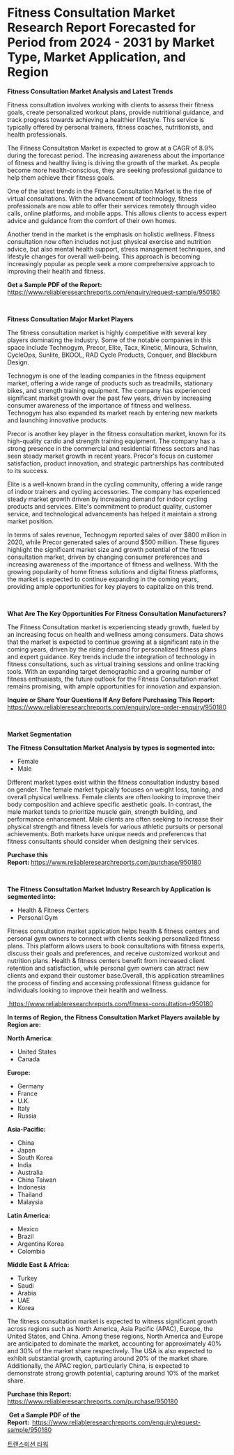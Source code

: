 <p><h1>Fitness Consultation Market Research Report Forecasted for Period from 2024 -  2031 by Market Type, Market Application, and Region</h1></p><p><strong>Fitness Consultation Market Analysis and Latest Trends</strong></p>
<p><p>Fitness consultation involves working with clients to assess their fitness goals, create personalized workout plans, provide nutritional guidance, and track progress towards achieving a healthier lifestyle. This service is typically offered by personal trainers, fitness coaches, nutritionists, and health professionals.</p><p>The Fitness Consultation Market is expected to grow at a CAGR of 8.9% during the forecast period. The increasing awareness about the importance of fitness and healthy living is driving the growth of the market. As people become more health-conscious, they are seeking professional guidance to help them achieve their fitness goals.</p><p>One of the latest trends in the Fitness Consultation Market is the rise of virtual consultations. With the advancement of technology, fitness professionals are now able to offer their services remotely through video calls, online platforms, and mobile apps. This allows clients to access expert advice and guidance from the comfort of their own homes.</p><p>Another trend in the market is the emphasis on holistic wellness. Fitness consultation now often includes not just physical exercise and nutrition advice, but also mental health support, stress management techniques, and lifestyle changes for overall well-being. This approach is becoming increasingly popular as people seek a more comprehensive approach to improving their health and fitness.</p></p>
<p><strong>Get a Sample PDF of the Report:&nbsp;</strong> <a href="https://www.reliableresearchreports.com/enquiry/request-sample/950180">https://www.reliableresearchreports.com/enquiry/request-sample/950180</a></p>
<p>&nbsp;</p>
<p><strong>Fitness Consultation Major Market Players</strong></p>
<p><p>The fitness consultation market is highly competitive with several key players dominating the industry. Some of the notable companies in this space include Technogym, Precor, Elite, Tacx, Kinetic, Minoura, Schwinn, CycleOps, Sunlite, BKOOL, RAD Cycle Products, Conquer, and Blackburn Design.</p><p>Technogym is one of the leading companies in the fitness equipment market, offering a wide range of products such as treadmills, stationary bikes, and strength training equipment. The company has experienced significant market growth over the past few years, driven by increasing consumer awareness of the importance of fitness and wellness. Technogym has also expanded its market reach by entering new markets and launching innovative products.</p><p>Precor is another key player in the fitness consultation market, known for its high-quality cardio and strength training equipment. The company has a strong presence in the commercial and residential fitness sectors and has seen steady market growth in recent years. Precor's focus on customer satisfaction, product innovation, and strategic partnerships has contributed to its success.</p><p>Elite is a well-known brand in the cycling community, offering a wide range of indoor trainers and cycling accessories. The company has experienced steady market growth driven by increasing demand for indoor cycling products and services. Elite's commitment to product quality, customer service, and technological advancements has helped it maintain a strong market position.</p><p>In terms of sales revenue, Technogym reported sales of over $800 million in 2020, while Precor generated sales of around $500 million. These figures highlight the significant market size and growth potential of the fitness consultation market, driven by changing consumer preferences and increasing awareness of the importance of fitness and wellness. With the growing popularity of home fitness solutions and digital fitness platforms, the market is expected to continue expanding in the coming years, providing ample opportunities for key players to capitalize on this trend.</p></p>
<p>&nbsp;</p>
<p><strong>What Are The Key Opportunities For Fitness Consultation Manufacturers?</strong></p>
<p><p>The Fitness Consultation market is experiencing steady growth, fueled by an increasing focus on health and wellness among consumers. Data shows that the market is expected to continue growing at a significant rate in the coming years, driven by the rising demand for personalized fitness plans and expert guidance. Key trends include the integration of technology in fitness consultations, such as virtual training sessions and online tracking tools. With an expanding target demographic and a growing number of fitness enthusiasts, the future outlook for the Fitness Consultation market remains promising, with ample opportunities for innovation and expansion.</p></p>
<p><strong>Inquire or Share Your Questions If Any Before Purchasing This Report:</strong> <a href="https://www.reliableresearchreports.com/enquiry/pre-order-enquiry/950180">https://www.reliableresearchreports.com/enquiry/pre-order-enquiry/950180</a></p>
<p>&nbsp;</p>
<p><strong>Market Segmentation</strong></p>
<p><strong>The Fitness Consultation Market Analysis by types is segmented into:</strong></p>
<p><ul><li>Female</li><li>Male</li></ul></p>
<p><p>Different market types exist within the fitness consultation industry based on gender. The female market typically focuses on weight loss, toning, and overall physical wellness. Female clients are often looking to improve their body composition and achieve specific aesthetic goals. In contrast, the male market tends to prioritize muscle gain, strength building, and performance enhancement. Male clients are often seeking to increase their physical strength and fitness levels for various athletic pursuits or personal achievements. Both markets have unique needs and preferences that fitness consultants should consider when designing their services.</p></p>
<p><strong>Purchase this Report:&nbsp;</strong><a href="https://www.reliableresearchreports.com/purchase/950180">https://www.reliableresearchreports.com/purchase/950180</a></p>
<p>&nbsp;</p>
<p><strong>The Fitness Consultation Market Industry Research by Application is segmented into:</strong></p>
<p><ul><li>Health & Fitness Centers</li><li>Personal Gym</li></ul></p>
<p><p>Fitness consultation market application helps health & fitness centers and personal gym owners to connect with clients seeking personalized fitness plans. This platform allows users to book consultations with fitness experts, discuss their goals and preferences, and receive customized workout and nutrition plans. Health & fitness centers benefit from increased client retention and satisfaction, while personal gym owners can attract new clients and expand their customer base.Overall, this application streamlines the process of finding and accessing professional fitness guidance for individuals looking to improve their health and wellness.</p></p>
<p><a href="https://www.reliableresearchreports.com/fitness-consultation-r950180">&nbsp;https://www.reliableresearchreports.com/fitness-consultation-r950180</a></p>
<p><strong>In terms of Region, the Fitness Consultation Market Players available by Region are:</strong></p>
<p>
    <p> <strong> North America: </strong>
        <ul>
            <li>United States</li>
            <li>Canada</li>
        </ul>
        </p> 
    <p> <strong> Europe: </strong>
        <ul>
            <li>Germany</li>
            <li>France</li>
            <li>U.K.</li>
            <li>Italy</li>
            <li>Russia</li>
        </ul>
        </p> 
    <p> <strong> Asia-Pacific: </strong>
        <ul>
            <li>China</li>
            <li>Japan</li>
            <li>South Korea</li>
            <li>India</li>
            <li>Australia</li>
            <li>China Taiwan</li>
            <li>Indonesia</li>
            <li>Thailand</li>
            <li>Malaysia</li>
        </ul>
        </p> 
    <p> <strong> Latin America: </strong>
        <ul>
            <li>Mexico</li>
            <li>Brazil</li>
            <li>Argentina Korea</li>
            <li>Colombia</li>
        </ul>
        </p> 
    <p> <strong> Middle East & Africa: </strong>
        <ul>
            <li>Turkey</li>
            <li>Saudi</li>
            <li>Arabia</li>
            <li>UAE</li>
            <li>Korea</li>
        </ul>
    </p>
    </p>
<p><p>The fitness consultation market is expected to witness significant growth across regions such as North America, Asia Pacific (APAC), Europe, the United States, and China. Among these regions, North America and Europe are anticipated to dominate the market, accounting for approximately 40% and 30% of the market share respectively. The USA is also expected to exhibit substantial growth, capturing around 20% of the market share. Additionally, the APAC region, particularly China, is expected to demonstrate strong growth potential, capturing around 10% of the market share.</p></p>
<p><strong>Purchase this Report: </strong><a href="https://www.reliableresearchreports.com/purchase/950180">https://www.reliableresearchreports.com/purchase/950180</a></p>
<p>&nbsp;<strong>Get a Sample PDF of the Report:&nbsp;&nbsp;</strong><a href="https://www.reliableresearchreports.com/enquiry/request-sample/950180">https://www.reliableresearchreports.com/enquiry/request-sample/950180</a></p>
<p><strong></strong></p>
<p><p><a href="https://medium.com/@bud567768/%EC%86%A1%EC%A0%84%ED%83%91-%EC%8B%9C%EC%9E%A5-%EA%B7%9C%EB%AA%A8-%EC%8B%9C%EC%9E%A5-%EC%A0%84%EB%A7%9D-%EB%B0%8F-%EC%8B%9C%EC%9E%A5-%EC%98%88%EC%B8%A1-2024%EB%85%84%EB%B6%80%ED%84%B0-2031%EB%85%84%EA%B9%8C%EC%A7%80-06cca244b118">트랜스미션 타워</a></p></p>